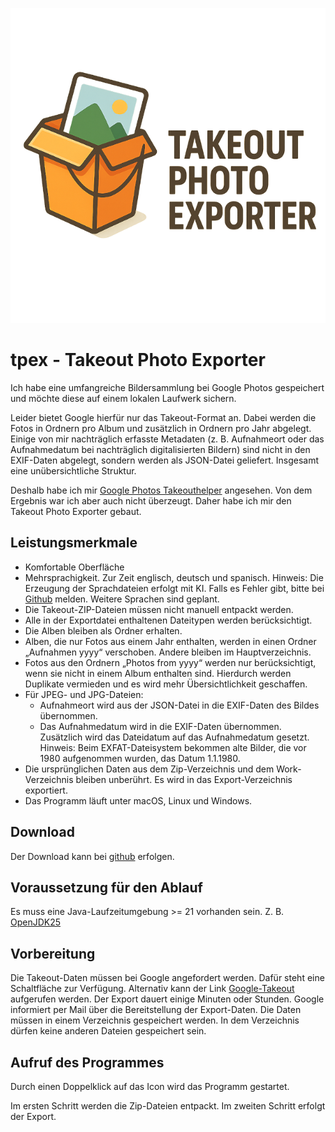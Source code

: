 ![tpex Logo](./src/main/resources/images/logo640.png)
# tpex - Takeout Photo Exporter

Ich habe eine umfangreiche Bildersammlung bei Google Photos gespeichert und möchte diese auf einem lokalen Laufwerk sichern.

Leider bietet Google hierfür nur das Takeout-Format an. Dabei werden die Fotos in Ordnern pro Album und zusätzlich in Ordnern pro Jahr abgelegt. Einige von mir nachträglich erfasste Metadaten (z. B. Aufnahmeort oder das Aufnahmedatum bei nachträglich digitalisierten Bildern) sind nicht in den EXIF-Daten abgelegt, sondern werden als JSON-Datei geliefert. Insgesamt eine unübersichtliche Struktur.

Deshalb habe ich mir  [Google Photos Takeouthelper](https://github.com/TheLastGimbus/GooglePhotosTakeoutHelper) angesehen. Von dem Ergebnis war ich aber auch nicht überzeugt. Daher habe ich mir den Takeout Photo Exporter gebaut.

## Leistungsmerkmale
- Komfortable Oberfläche
- Mehrsprachigkeit. Zur Zeit englisch, deutsch und spanisch. Hinweis: Die Erzeugung der Sprachdateien erfolgt mit KI. Falls es Fehler gibt, bitte bei [Github](https://github.com/heinerjost/tpex/issues) melden. Weitere Sprachen sind geplant. 
- Die Takeout-ZIP-Dateien müssen nicht manuell entpackt werden.
- Alle in der Exportdatei enthaltenen Dateitypen werden berücksichtigt.
- Die Alben bleiben als Ordner erhalten.
- Alben, die nur Fotos aus einem Jahr enthalten, werden in einen Ordner „Aufnahmen yyyy“ verschoben. Andere bleiben im Hauptverzeichnis.
- Fotos aus den Ordnern „Photos from yyyy“ werden nur berücksichtigt, wenn sie nicht in einem Album enthalten sind. Hierdurch werden Duplikate vermieden und es wird mehr Übersichtlichkeit geschaffen.
- Für JPEG- und JPG-Dateien:
  - Aufnahmeort wird aus der JSON-Datei in die EXIF-Daten des Bildes übernommen.
  - Das Aufnahmedatum wird in die EXIF-Daten übernommen. Zusätzlich wird das Dateidatum auf das Aufnahmedatum gesetzt. Hinweis: Beim EXFAT-Dateisystem bekommen alte Bilder, die vor 1980 aufgenommen wurden, das Datum 1.1.1980.
- Die ursprünglichen Daten aus dem Zip-Verzeichnis und dem Work-Verzeichnis bleiben unberührt. Es wird in das Export-Verzeichnis exportiert.
- Das Programm läuft unter macOS, Linux und Windows.

## Download 
Der Download kann bei [github](https://github.com/heinerjost/tpex/releases/tag/V0.9.3) erfolgen.

## Voraussetzung für den Ablauf
Es muss eine Java-Laufzeitumgebung >= 21 vorhanden sein. Z. B. [OpenJDK25](https://jdk.java.net/25/)

## Vorbereitung
Die Takeout-Daten müssen bei Google angefordert werden. Dafür steht eine Schaltfläche zur Verfügung. Alternativ kann der Link [Google-Takeout](https://takeout.google.com) aufgerufen werden. Der Export dauert einige Minuten oder Stunden. Google informiert per Mail über die Bereitstellung der Export-Daten. Die Daten müssen in einem Verzeichnis gespeichert werden. In dem Verzeichnis dürfen keine anderen Dateien gespeichert sein.

## Aufruf des Programmes
Durch einen Doppelklick auf das Icon wird das Programm gestartet.

Im ersten Schritt werden die Zip-Dateien entpackt. Im zweiten Schritt erfolgt der Export.